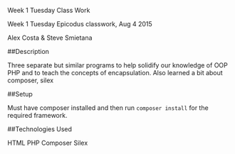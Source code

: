 Week 1 Tuesday Class Work

Week 1 Tuesday Epicodus classwork, Aug 4 2015

Alex Costa & Steve Smietana

##Description

Three separate but similar programs to help solidify our knowledge of OOP PHP and to teach the concepts of encapsulation. Also learned a bit about composer, silex

##Setup

Must have composer installed and then run `composer install` for the required framework.

##Technologies Used

HTML
PHP
Composer
Silex
